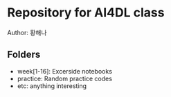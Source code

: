 # Repository for AI4DL class

Author: 황해나

## Folders
- week[1-16]: Excerside notebooks
- practice: Random practice codes
- etc: anything interesting
